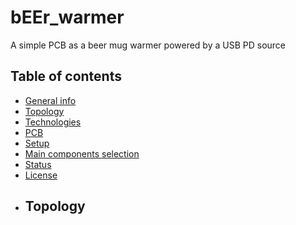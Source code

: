 # bEEr_warmer
A simple PCB as a beer mug warmer powered by a USB PD source
## Table of contents
* [General info](#general-info)
* [Topology](#topology)
* [Technologies](#technologies)
* [PCB](#pcb)
* [Setup](#setup)
* [Main components selection](#main-components-selection)
* [Status](#status)
* [License](#license)
* ## Topology
